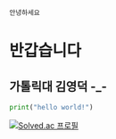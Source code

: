`안녕하세요`
# 반갑습니다
## 가톨릭대 김영덕 -_-
```py  
print("hello world!")
```
[![Solved.ac 프로필](http://mazassumnida.wtf/api/v2/generate_badge?boj=dudejr5839)](https://solved.ac/dudejr5839)

